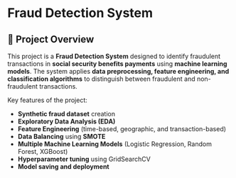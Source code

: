 # Fraud Detection System

## 📌 Project Overview
This project is a **Fraud Detection System** designed to identify fraudulent transactions in **social security benefits payments** using **machine learning models**. The system applies **data preprocessing, feature engineering, and classification algorithms** to distinguish between fraudulent and non-fraudulent transactions. 

Key features of the project:
- **Synthetic fraud dataset** creation
- **Exploratory Data Analysis (EDA)**
- **Feature Engineering** (time-based, geographic, and transaction-based)
- **Data Balancing** using **SMOTE**
- **Multiple Machine Learning Models** (Logistic Regression, Random Forest, XGBoost)
- **Hyperparameter tuning** using GridSearchCV
- **Model saving and deployment**
